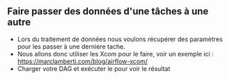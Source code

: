 ## Faire passer des données d'une tâches à une autre

* Lors du traitement de données nous voulons récupérer des paramètres pour les passer à une derniere tache.
* Nous allons donc utiliser les Xcom pour le faire, voir un exemple ici : https://marclamberti.com/blog/airflow-xcom/
* Charger votre DAG et exécuter le pour voir le résultat

